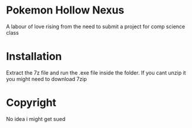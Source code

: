 # Pokemon Hollow Nexus
A labour of love rising from the need to submit a project for comp science class
# Installation
Extract the 7z file and run the .exe file inside the folder. If you cant unzip it you might need to download 7zip
# Copyright
No idea i might get sued
